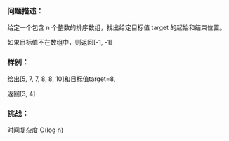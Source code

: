 ### 问题描述：
给定一个包含 n 个整数的排序数组，找出给定目标值 target 的起始和结束位置。

如果目标值不在数组中，则返回[-1, -1]

### 样例：
给出[5, 7, 7, 8, 8, 10]和目标值target=8,

返回[3, 4]

### 挑战：
时间复杂度 O(log n)